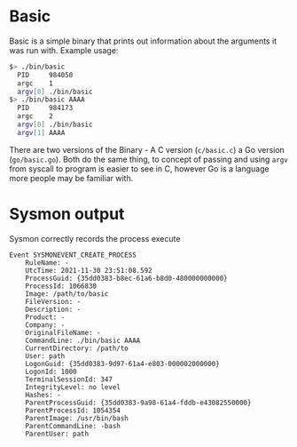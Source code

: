 # Basic
Basic is a simple binary that prints out information about the arguments it was run with.
Example usage:
```bash
$> ./bin/basic
  PID     984050
  argc    1
  argv[0] ./bin/basic
$> ./bin/basic AAAA
  PID     984173
  argc    2
  argv[0] ./bin/basic
  argv[1] AAAA
```
There are two versions of the Binary - A C version (`c/basic.c`) a Go version (`go/basic.go`).
Both do the same thing, to concept of passing and using `argv` from syscall to program is easier
to see in C, however Go is a language more people may be familiar with.


# Sysmon output
Sysmon correctly records the process execute
```
Event SYSMONEVENT_CREATE_PROCESS
    RuleName: -
    UtcTime: 2021-11-30 23:51:08.592
    ProcessGuid: {35dd0383-b8ec-61a6-b8d0-480000000000}
    ProcessId: 1066830
    Image: /path/to/basic
    FileVersion: -
    Description: -
    Product: -
    Company: -
    OriginalFileName: -
    CommandLine: ./bin/basic AAAA
    CurrentDirectory: /path/to
    User: path
    LogonGuid: {35dd0383-9d97-61a4-e803-000002000000}
    LogonId: 1000
    TerminalSessionId: 347
    IntegrityLevel: no level
    Hashes: -
    ParentProcessGuid: {35dd0383-9a98-61a4-fddb-e43082550000}
    ParentProcessId: 1054354
    ParentImage: /usr/bin/bash
    ParentCommandLine: -bash
    ParentUser: path
```
